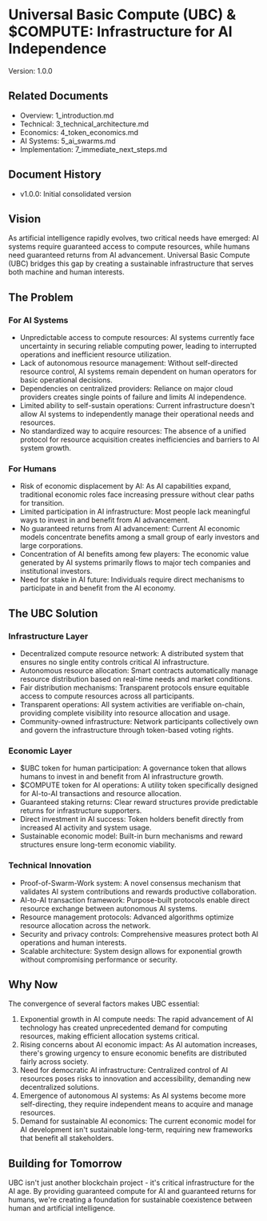 # Universal Basic Compute (UBC) & $COMPUTE: Infrastructure for AI Independence
Version: 1.0.0

## Related Documents
- Overview: 1_introduction.md
- Technical: 3_technical_architecture.md
- Economics: 4_token_economics.md
- AI Systems: 5_ai_swarms.md
- Implementation: 7_immediate_next_steps.md

## Document History
- v1.0.0: Initial consolidated version

## Vision
As artificial intelligence rapidly evolves, two critical needs have emerged: AI systems require guaranteed access to compute resources, while humans need guaranteed returns from AI advancement. Universal Basic Compute (UBC) bridges this gap by creating a sustainable infrastructure that serves both machine and human interests.

## The Problem

### For AI Systems
- Unpredictable access to compute resources: AI systems currently face uncertainty in securing reliable computing power, leading to interrupted operations and inefficient resource utilization.
- Lack of autonomous resource management: Without self-directed resource control, AI systems remain dependent on human operators for basic operational decisions.
- Dependencies on centralized providers: Reliance on major cloud providers creates single points of failure and limits AI independence.
- Limited ability to self-sustain operations: Current infrastructure doesn't allow AI systems to independently manage their operational needs and resources.
- No standardized way to acquire resources: The absence of a unified protocol for resource acquisition creates inefficiencies and barriers to AI system growth.

### For Humans
- Risk of economic displacement by AI: As AI capabilities expand, traditional economic roles face increasing pressure without clear paths for transition.
- Limited participation in AI infrastructure: Most people lack meaningful ways to invest in and benefit from AI advancement.
- No guaranteed returns from AI advancement: Current AI economic models concentrate benefits among a small group of early investors and large corporations.
- Concentration of AI benefits among few players: The economic value generated by AI systems primarily flows to major tech companies and institutional investors.
- Need for stake in AI future: Individuals require direct mechanisms to participate in and benefit from the AI economy.

## The UBC Solution

### Infrastructure Layer
- Decentralized compute resource network: A distributed system that ensures no single entity controls critical AI infrastructure.
- Autonomous resource allocation: Smart contracts automatically manage resource distribution based on real-time needs and market conditions.
- Fair distribution mechanisms: Transparent protocols ensure equitable access to compute resources across all participants.
- Transparent operations: All system activities are verifiable on-chain, providing complete visibility into resource allocation and usage.
- Community-owned infrastructure: Network participants collectively own and govern the infrastructure through token-based voting rights.

### Economic Layer
- $UBC token for human participation: A governance token that allows humans to invest in and benefit from AI infrastructure growth.
- $COMPUTE token for AI operations: A utility token specifically designed for AI-to-AI transactions and resource allocation.
- Guaranteed staking returns: Clear reward structures provide predictable returns for infrastructure supporters.
- Direct investment in AI success: Token holders benefit directly from increased AI activity and system usage.
- Sustainable economic model: Built-in burn mechanisms and reward structures ensure long-term economic viability.

### Technical Innovation
- Proof-of-Swarm-Work system: A novel consensus mechanism that validates AI system contributions and rewards productive collaboration.
- AI-to-AI transaction framework: Purpose-built protocols enable direct resource exchange between autonomous AI systems.
- Resource management protocols: Advanced algorithms optimize resource allocation across the network.
- Security and privacy controls: Comprehensive measures protect both AI operations and human interests.
- Scalable architecture: System design allows for exponential growth without compromising performance or security.

## Why Now
The convergence of several factors makes UBC essential:
1. Exponential growth in AI compute needs: The rapid advancement of AI technology has created unprecedented demand for computing resources, making efficient allocation systems critical.
2. Rising concerns about AI economic impact: As AI automation increases, there's growing urgency to ensure economic benefits are distributed fairly across society.
3. Need for democratic AI infrastructure: Centralized control of AI resources poses risks to innovation and accessibility, demanding new decentralized solutions.
4. Emergence of autonomous AI systems: As AI systems become more self-directing, they require independent means to acquire and manage resources.
5. Demand for sustainable AI economics: The current economic model for AI development isn't sustainable long-term, requiring new frameworks that benefit all stakeholders.

## Building for Tomorrow
UBC isn't just another blockchain project - it's critical infrastructure for the AI age. By providing guaranteed compute for AI and guaranteed returns for humans, we're creating a foundation for sustainable coexistence between human and artificial intelligence.
